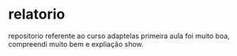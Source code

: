 # relatorio
 repositorio referente ao curso adaptelas
primeira aula foi muito boa, compreendi muito bem e expliação show.
